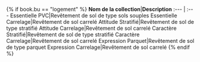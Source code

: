 
{% if book.bu == "logement" %}
**Nom de la collection**|**Description**
:--- | :---
Essentielle PVC|Revêtement de sol de type sols souples
Essentielle Carrelage|Revêtement de sol carrelé
Attitude Stratifié|Revêtement de sol de type stratifié
Attitude Carrelage|Revêtement de sol carrelé
Caractère Stratifié|Revêtement de sol de type stratifié
Caractère Carrelage|Revêtement de sol carrelé
Expression Parquet|Revêtement de sol de type parquet
Expression Carrelage|Revêtement de sol carrelé
{% endif %}